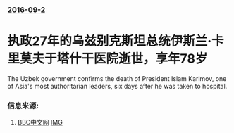 ### [2016-09-2](/news/2016/09/2/index.md)

##### 
# 执政27年的乌兹别克斯坦总统伊斯兰·卡里莫夫于塔什干医院逝世，享年78岁 

The Uzbek government confirms the death of President Islam Karimov, one of Asia's most authoritarian leaders, six days after he was taken to hospital.


### 信息来源:

1. [BBC中文网](http://www.bbc.com/news/world-asia-37260375) [IMG](https://ichef.bbci.co.uk/news/1024/branded_news/1697D/production/_91014529_mediaitem91014528.jpg)
